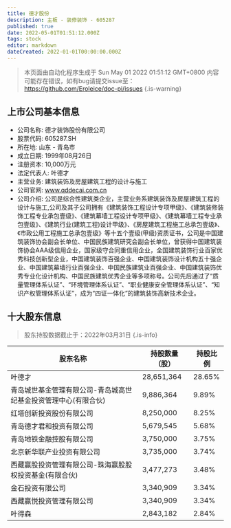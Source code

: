 ```yaml
---
title: 德才股份
description: 主板 - 装修装饰 - 605287
published: true
date: 2022-05-01T01:51:12.000Z
tags: stock
editor: markdown
dateCreated: 2022-01-01T00:00:00.000Z
---
```


> 本页面由自动化程序生成于 Sun May 01 2022 01:51:12 GMT+0800
> 内容可能存在错误，如有bug请提交issue至：https://github.com/Eroleice/doc-pi/issues
{.is-warning}

## 上市公司基本信息
- 公司名称: 德才装饰股份有限公司
- 股票代码: 605287.SH
- 所在地: 山东 - 青岛市
- 成立日期: 1999年08月26日
- 注册资本: 10,000万元
- 法定代表人: 叶德才
- 主营业务: 建筑装饰及房屋建筑工程的设计与施工
- 公司官网: www.qddecai.com.cn
- 公司介绍: 公司是综合性建筑类企业，主营业务系建筑装饰及房屋建筑工程的设计与施工,公司及其子公司拥有《建筑装饰工程设计专项甲级》、《建筑装修装饰工程专业承包壹级》、《建筑幕墙工程设计专项甲级》、《建筑幕墙工程专业承包壹级》、《建筑行业(建筑工程)设计甲级》、《房屋建筑工程施工总承包壹级》、《市政公用工程施工总承包壹级》等十五个壹级(甲级)资质证书，公司是中国建筑装饰协会副会长单位、中国民族建筑研究会副会长单位，曾获得中国建筑装饰协会AAA级信用企业，国家级守合同重信用企业，全国建筑装饰行业百家优秀科技创新型企业，中国建筑装饰百强企业、中国建筑装饰设计机构五十强企业、中国建筑幕墙行业百强企业、中国民族建筑业百强企业、中国建筑装饰优秀专业化设计机构、中国民族建筑优秀企业等多项称号。公司先后通过了“质量管理体系认证”、“环境管理体系认证”、“职业健康安全管理体系认证”、“知识产权管理体系认证”，成为“四证一体化”的建筑装饰高新技术企业。


## 十大股东信息
> 股东持股数据截止于：2022年03月31日
{.is-info}

| 股东名称 | 持股数量（股） | 持股比例 |
| --- | --- | --- |
| 叶德才 | 28,651,364 | 28.65% |
| 青岛城世基金管理有限公司-青岛城高世纪基金投资管理中心(有限合伙) | 9,886,364 | 9.89% |
| 红塔创新投资股份有限公司 | 8,250,000 | 8.25% |
| 青岛德才君和投资有限公司 | 5,679,545 | 5.68% |
| 青岛地铁金融控股有限公司 | 3,750,000 | 3.75% |
| 北京新华联产业投资有限公司 | 3,735,000 | 3.74% |
| 西藏赢股投资管理有限公司-珠海赢股股权投资基金(有限合伙) | 3,477,273 | 3.48% |
| 金石投资有限公司 | 3,340,909 | 3.34% |
| 西藏赢悦投资管理有限公司 | 3,340,909 | 3.34% |
| 叶得森 | 2,843,182 | 2.84% |




